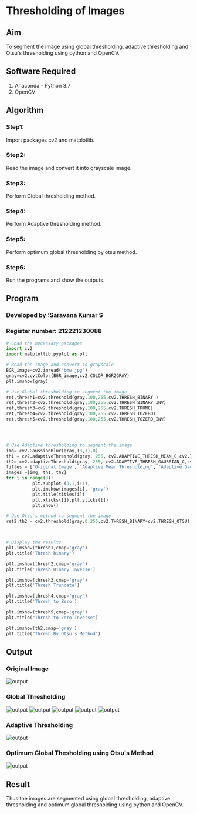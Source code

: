 # Thresholding of Images
## Aim
To segment the image using global thresholding, adaptive thresholding and Otsu's thresholding using python and OpenCV.

## Software Required
1. Anaconda - Python 3.7
2. OpenCV

## Algorithm

### Step1:
Import packages cv2 and matplotlib.

### Step2:
Read the image and convert it into grayscale image.

### Step3:
Perform Global thresholding method.

### Step4:
Perform Adaptive thresholding method.

### Step5:
Perform optimum global thresholding by otsu method.

### Step6:
Run the programs and show the outputs.

## Program
### Developed by :Saravana Kumar S
### Register number: 212221230088
```python
# Load the necessary packages
import cv2
import matplotlib.pyplot as plt

# Read the Image and convert to grayscale
BGR_image=cv2.imread('bmw.jpg')
gray=cv2.cvtColor(BGR_image,cv2.COLOR_BGR2GRAY)
plt.imshow(gray)

# Use Global thresholding to segment the image
ret,thresh1=cv2.threshold(gray,100,255,cv2.THRESH_BINARY )
ret,thresh2=cv2.threshold(gray,100,255,cv2.THRESH_BINARY_INV)
ret,thresh3=cv2.threshold(gray,100,255,cv2.THRESH_TRUNC)
ret,thresh4=cv2.threshold(gray,100,255,cv2.THRESH_TOZERO)
ret,thresh5=cv2.threshold(gray,100,255,cv2.THRESH_TOZERO_INV)




# Use Adaptive thresholding to segment the image
img= cv2.GaussianBlur(gray,(3,3),0)
th1 = cv2.adaptiveThreshold(gray, 255, cv2.ADAPTIVE_THRESH_MEAN_C,cv2.THRESH_BINARY, 11,2) 
th2= cv2.adaptiveThreshold(gray, 255, cv2.ADAPTIVE_THRESH_GAUSSIAN_C,cv2.THRESH_BINARY, 11,2)
titles = ['Original Image', 'Adaptive Mean Thresholding', "Adaptive Gaussian Thresholding"]
images =[img, th1, th2]
for i in range(3):
          plt.subplot (3,1,i+1),
          plt.imshow(images[i], 'gray')
          plt.title(titles[i])
          plt.xticks([]),plt.yticks([])
          plt.show()

# Use Otsu's method to segment the image 
ret2,th2 = cv2.threshold(gray,0,255,cv2.THRESH_BINARY+cv2.THRESH_OTSU)



# Display the results
plt.imshow(thresh1,cmap='gray')
plt.title('Thresh binary')

plt.imshow(thresh2,cmap='gray')
plt.title('Thresh Binary Inverse')

plt.imshow(thresh3,cmap='gray')
plt.title('Thresh Truncate')

plt.imshow(thresh4,cmap='gray')
plt.title('Thresh to Zero')

plt.imshow(thresh5,cmap='gray')
plt.title("Thresh to Zero Inverse")

plt.imshow(th2,cmap='gray')
plt.title("Thresh By Otsu's Method")
```
## Output

### Original Image
![output](./out1.png)
<br>

### Global Thresholding
![output](./out2.png)
![output](./out3.png)
![output](./out4.png)
![output](./out5.png)
![output](./out6.png)
<br>

### Adaptive Thresholding
![output](./out7.png)
<br>


### Optimum Global Thesholding using Otsu's Method
![output](./out8.png)
<br>

## Result
Thus the images are segmented using global thresholding, adaptive thresholding and optimum global thresholding using python and OpenCV.


